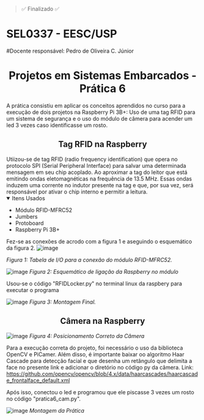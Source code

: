 >  :white_check_mark: Finalizado  :white_check_mark:
# SEL0337 - EESC/USP
#Docente responsável: Pedro de Oliveira C. Júnior
<h1 align="center">  Projetos em Sistemas Embarcados - Prática 6 </h1>

A prática consistiu em aplicar os conceitos aprendidos no curso para a execução de dois projetos na Raspberry Pi 3B+: 
Uso de uma tag RFID para um sistema de segurança e o uso do módulo de câmera para acender um led 3 vezes caso identificasse um rosto.


<h2 align="center"> Tag RFID na Raspberry </h2>
Utiizou-se de tag RFID (radio frequency identification) que opera no protocolo SPI (Serial Peripheral Interface) para salvar uma determinada mensagem em seu chip acoplado. Ao aproximar a tag do leitor que está emitindo ondas eletomagnéticas na frequência de 13.5 MHz. Essas ondas induzem uma corrente no indutor presente na tag e que, por sua vez, será responsável por ativar o chip interno e permitir a leitura.

<details open>
    <summary>Itens Usados</summary>
    <ul>
        <li>Módulo RFID-MFRC52</li>
        <li>Jumbers</li>
        <li>Protoboard</li>
        <li>Raspberry Pi 3B+</li>
    </ul>
</details>

Fez-se as conexões de acrodo com a figura 1 e aseguindo o esquemático da figura 2.
![image](https://github.com/HandelNatividade/SEL0337/assets/68929575/0fa25dde-063b-4816-8cbb-55072d80b43a)

*Figura 1: Tabela de I/O para a conexão do módulo RFID-MFRC52.*

![image](https://github.com/HandelNatividade/SEL0337/assets/68929575/80a4a4b5-c580-4f8f-9144-18a9b11e3f84)
*Figura 2: Esquemático de ligação da Raspberry no módulo*

Usou-se o código "RFIDLocker.py" no terminal linux da raspbery para executar o programa

![image](https://github.com/HandelNatividade/SEL0337/assets/68929575/1c03dc34-98cd-49df-a4fb-b401d328854a)
*Figura 3: Montagem Final.*


<h2 align="center"> Câmera na Raspberry </h2>

![image](https://github.com/HandelNatividade/SEL0337/assets/68929575/7f776a29-5257-4485-85b8-733dcb7e169a)
*Figura 4: Posicionamento Correto da Câmera*

Para a execução correta do projeto, foi necessário o uso da biblioteca OpenCV e PiCamer.
Além disso, é importante baixar oo algoritmo Haar Cascade para detecção facial e que desenha um retângulo que delimita a face no presente link e adicionar o diretório no código py da câmera. Link: https://github.com/opencv/opencv/blob/4.x/data/haarcascades/haarcascade_frontalface_default.xml

Após isso, conectou o led e programou que ele piscasse 3 vezes um rosto no código "pratica6_cam.py".

![image](https://github.com/HandelNatividade/SEL0337/assets/68929575/3cba2e6a-434c-47bd-b350-c94bd7a3f539)
*Montagem da Prática*



